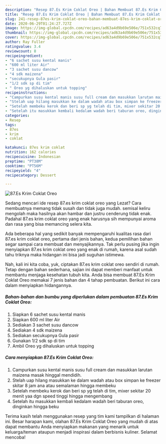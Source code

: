 ```yaml
---
description: "Resep 87.Es Krim Coklat Oreo | Bahan Membuat 87.Es Krim Coklat Oreo Yang Enak Banget"
title: "Resep 87.Es Krim Coklat Oreo | Bahan Membuat 87.Es Krim Coklat Oreo Yang Enak Banget"
slug: 241-resep-87es-krim-coklat-oreo-bahan-membuat-87es-krim-coklat-oreo-yang-enak-banget
date: 2020-06-29T01:24:27.727Z
image: https://img-global.cpcdn.com/recipes/ad63a4d9b69e506e/751x532cq70/87es-krim-coklat-oreo-foto-resep-utama.jpg
thumbnail: https://img-global.cpcdn.com/recipes/ad63a4d9b69e506e/751x532cq70/87es-krim-coklat-oreo-foto-resep-utama.jpg
cover: https://img-global.cpcdn.com/recipes/ad63a4d9b69e506e/751x532cq70/87es-krim-coklat-oreo-foto-resep-utama.jpg
author: Ray Fuller
ratingvalue: 3.4
reviewcount: 8
recipeingredient:
- "6 sachet susu kental manis"
- "600 ml liter Air"
- "3 sachet susu dancow"
- "4 sdk maizena"
- "secukupnya Gula pasir"
- "1/2 sdk sp di tim"
- " Oreo yg dihaluskan untuk topping"
recipeinstructions:
- "Campurkan susu kental manis susu full cream dan masukkan larutan maizena masak hinggal mendidih."
- "Stelah uap hilang masukkan ke dalam wadah atau box simpan ke freezer skitar 8 jam ana atau semalaman hingga membeku"
- "Setelah membeku kerok dan beri sp yg telah di tim, mixer sekitar 20 menit yaa dgn speed tinggi hingga mengembang"
- "Setelah itu masukkan kembali kedalam wadah beri taburan oreo, dinginkan hingga beku"
categories:
- Resep
tags:
- 87es
- krim
- coklat

katakunci: 87es krim coklat 
nutrition: 162 calories
recipecuisine: Indonesian
preptime: "PT38M"
cooktime: "PT56M"
recipeyield: "4"
recipecategory: Dessert

---
```



![87.Es Krim Coklat Oreo](https://img-global.cpcdn.com/recipes/ad63a4d9b69e506e/751x532cq70/87es-krim-coklat-oreo-foto-resep-utama.jpg)

Sedang mencari ide resep 87.es krim coklat oreo yang Lezat? Cara membuatnya memang tidak susah dan tidak juga mudah. semisal keliru mengolah maka hasilnya akan hambar dan justru cenderung tidak enak. Padahal 87.es krim coklat oreo yang enak harusnya sih mempunyai aroma dan rasa yang bisa memancing selera kita.



Ada beberapa hal yang sedikit banyak mempengaruhi kualitas rasa dari 87.es krim coklat oreo, pertama dari jenis bahan, kedua pemilihan bahan segar sampai cara membuat dan menyajikannya. Tak perlu pusing jika ingin menyiapkan 87.es krim coklat oreo yang enak di rumah, karena asal sudah tahu triknya maka hidangan ini bisa jadi suguhan istimewa.


Nah, kali ini kita coba, yuk, ciptakan 87.es krim coklat oreo sendiri di rumah. Tetap dengan bahan sederhana, sajian ini dapat memberi manfaat untuk membantu menjaga kesehatan tubuh kita. Anda bisa membuat 87.Es Krim Coklat Oreo memakai 7 jenis bahan dan 4 tahap pembuatan. Berikut ini cara dalam menyiapkan hidangannya.

<!--inarticleads1-->

##### Bahan-bahan dan bumbu yang diperlukan dalam pembuatan 87.Es Krim Coklat Oreo:

1. Siapkan 6 sachet susu kental manis
1. Siapkan 600 ml liter Air
1. Sediakan 3 sachet susu dancow
1. Sediakan 4 sdk maizena
1. Sediakan secukupnya Gula pasir
1. Gunakan 1/2 sdk sp di tim
1. Ambil  Oreo yg dihaluskan untuk topping




<!--inarticleads2-->

##### Cara menyiapkan 87.Es Krim Coklat Oreo:

1. Campurkan susu kental manis susu full cream dan masukkan larutan maizena masak hinggal mendidih.
1. Stelah uap hilang masukkan ke dalam wadah atau box simpan ke freezer skitar 8 jam ana atau semalaman hingga membeku
1. Setelah membeku kerok dan beri sp yg telah di tim, mixer sekitar 20 menit yaa dgn speed tinggi hingga mengembang
1. Setelah itu masukkan kembali kedalam wadah beri taburan oreo, dinginkan hingga beku




Terima kasih telah menggunakan resep yang tim kami tampilkan di halaman ini. Besar harapan kami, olahan 87.Es Krim Coklat Oreo yang mudah di atas dapat membantu Anda menyiapkan makanan yang menarik untuk keluarga/teman ataupun menjadi inspirasi dalam berbisnis kuliner. Selamat mencoba!
